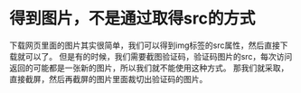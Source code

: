 # 得到图片，不是通过取得src的方式
下载网页里面的图片其实很简单，我们可以得到img标签的src属性，然后直接下载就可以了。
但是有的时候，我们需要截图验证码，验证码图片的src，每次访问返回的可能都是一张新的图片，所以我们就不能使用这种方式。
那我们就采取，直接截屏，然后再截屏的图片里面裁切出验证码的图片。
